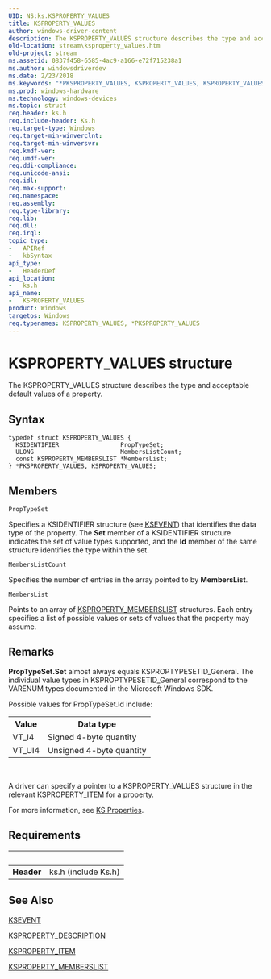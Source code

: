 ```yaml
---
UID: NS:ks.KSPROPERTY_VALUES
title: KSPROPERTY_VALUES
author: windows-driver-content
description: The KSPROPERTY_VALUES structure describes the type and acceptable default values of a property.
old-location: stream\ksproperty_values.htm
old-project: stream
ms.assetid: 0837f458-6585-4ac9-a166-e72f715238a1
ms.author: windowsdriverdev
ms.date: 2/23/2018
ms.keywords: "*PKSPROPERTY_VALUES, KSPROPERTY_VALUES, KSPROPERTY_VALUES structure [Streaming Media Devices], PKSPROPERTY_VALUES, PKSPROPERTY_VALUES structure pointer [Streaming Media Devices], ks-struct_a9156948-e21f-41d4-bb63-9c85fdbf57f3.xml, ks/KSPROPERTY_VALUES, ks/PKSPROPERTY_VALUES, stream.ksproperty_values"
ms.prod: windows-hardware
ms.technology: windows-devices
ms.topic: struct
req.header: ks.h
req.include-header: Ks.h
req.target-type: Windows
req.target-min-winverclnt: 
req.target-min-winversvr: 
req.kmdf-ver: 
req.umdf-ver: 
req.ddi-compliance: 
req.unicode-ansi: 
req.idl: 
req.max-support: 
req.namespace: 
req.assembly: 
req.type-library: 
req.lib: 
req.dll: 
req.irql: 
topic_type:
-	APIRef
-	kbSyntax
api_type:
-	HeaderDef
api_location:
-	ks.h
api_name:
-	KSPROPERTY_VALUES
product: Windows
targetos: Windows
req.typenames: KSPROPERTY_VALUES, *PKSPROPERTY_VALUES
---
```


# KSPROPERTY_VALUES structure
The KSPROPERTY_VALUES structure describes the type and acceptable default values of a property.

## Syntax
```
typedef struct KSPROPERTY_VALUES {
  KSIDENTIFIER                 PropTypeSet;
  ULONG                        MembersListCount;
  const KSPROPERTY_MEMBERSLIST *MembersList;
} *PKSPROPERTY_VALUES, KSPROPERTY_VALUES;
```

## Members


`PropTypeSet`

Specifies a KSIDENTIFIER structure (see <a href="https://msdn.microsoft.com/library/windows/hardware/ff561744">KSEVENT</a>) that identifies the data type of the property. The <b>Set</b> member of a KSIDENTIFIER structure indicates the set of value types supported, and the <b>Id</b> member of the same structure identifies the type within the set.

`MembersListCount`

Specifies the number of entries in the array pointed to by <b>MembersList</b>.

`MembersList`

Points to an array of <a href="https://msdn.microsoft.com/library/windows/hardware/ff565190">KSPROPERTY_MEMBERSLIST</a> structures. Each entry specifies a list of possible values or sets of values that the property may assume.

## Remarks
<b>PropTypeSet.Set</b> almost always equals KSPROPTYPESETID_General. The individual value types in KSPROPTYPESETID_General correspond to the VARENUM types documented in the Microsoft Windows SDK.

Possible values for PropTypeSet.Id include:

<table>
<tr>
<th>Value</th>
<th>Data type</th>
</tr>
<tr>
<td>
VT_I4

</td>
<td>
Signed 4-byte quantity

</td>
</tr>
<tr>
<td>
VT_UI4

</td>
<td>
Unsigned 4-byte quantity

</td>
</tr>
</table>
 

A driver can specify a pointer to a KSPROPERTY_VALUES structure in the relevant KSPROPERTY_ITEM for a property.

For more information, see <a href="https://msdn.microsoft.com/a385929e-1934-4d88-aaf9-ff1ddbfd30f7">KS Properties</a>.

## Requirements
| &nbsp; | &nbsp; |
| ---- |:---- |
| **Header** | ks.h (include Ks.h) |

## See Also

<a href="https://msdn.microsoft.com/library/windows/hardware/ff561744">KSEVENT</a>



<a href="https://msdn.microsoft.com/library/windows/hardware/ff565132">KSPROPERTY_DESCRIPTION</a>



<a href="https://msdn.microsoft.com/library/windows/hardware/ff565176">KSPROPERTY_ITEM</a>



<a href="https://msdn.microsoft.com/library/windows/hardware/ff565190">KSPROPERTY_MEMBERSLIST</a>